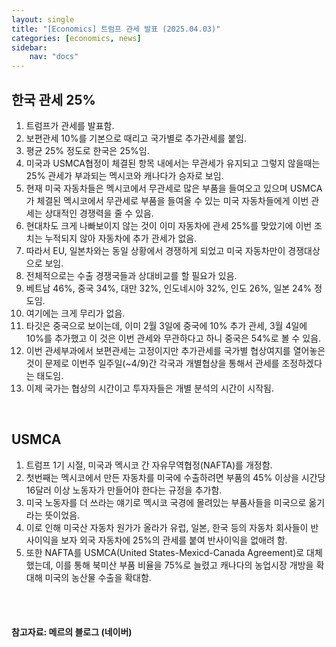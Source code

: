 ```yaml
---
layout: single
title: "[Economics] 트럼프 관세 발표 (2025.04.03)"
categories: [economics, news]
sidebar:
    nav: "docs"
---
```


## 한국 관세 25%
1. 트럼프가 관세를 발표함.
1. 보편관세 10%를 기본으로 때리고 국가별로 추가관세를 붙임.
1. 평균 25% 정도로 한국은 25%임.
1. 미국과 USMCA협정이 체결된 항목 내에서는 무관세가 유지되고 그렇지 않을때는 25% 관세가 부과되는 멕시코와 캐나다가 승자로 보임.
1. 현재 미국 자동차들은 멕시코에서 무관세로 많은 부품을 들여오고 있으며 USMCA가 체결된 멕시코에서 무관세로 부품을 들여올 수 있는 미국 자동차들에게 이번 관세는 상대적인 경쟁력을 줄 수 있음.
1. 현대차도 크게 나빠보이지 않는 것이 이미 자동차에 관세 25%를 맞았기에 이번 조치는 누적되지 않아 자동차에 추가 관세가 없음.
1. 따라서 EU, 일본차와는 동일 상황에서 경쟁하게 되었고 미국 자동차만이 경쟁대상으로 보임.
1. 전체적으로는 수출 경쟁국들과 상대비교를 할 필요가 있음.
1. 베트남 46%, 중국 34%, 대만 32%, 인도네시아 32%, 인도 26%, 일본 24% 정도임.
1. 여기에는 크게 무리가 없음.
1. 타깃은 중국으로 보이는데, 이미 2월 3일에 중국에 10% 추가 관세, 3월 4일에 10%를 추가했고 이 것은 이번 관세와 무관하다고 하니 중국은 54%로 볼 수 있음.
1. 이번 관세부과에서 보편관세는 고정이지만 추가관세를 국가별 협상여지를 열어놓은 것이 문제로 이번주 일주일(~4/9)간 각국과 개별협상을 통해서 관세를 조정하겠다는 태도임.
1. 이제 국가는 협상의 시간이고 투자자들은 개별 분석의 시간이 시작됨.

<br/>

## USMCA
1. 트럼프 1기 시절, 미국과 멕시코 간 자유무역협정(NAFTA)를 개정함.
1. 첫번째는 멕시코에서 만든 자동차를 미국에 수출하려면 부품의 45% 이상을 시간당 16달러 이상 노동자가 만들어야 한다는 규정을 추가함.
1. 미국 노동자를 더 쓰라는 얘기로 멕시코 국경에 몰려있는 부품사들을 미국으로 옮기라는 뜻이었음.
1. 이로 인해 미국산 자동차 원가가 올라가 유럽, 일본, 한국 등의 자동차 회사들이 반사이익을 보자 외국 자동차에 25%의 관세를 붙여 반사이익을 없애려 함.
1. 또한 NAFTA를 USMCA(United States-Mexicd-Canada Agreement)로 대체했는데, 이를 통해 북미산 부품 비율을 75%로 늘렸고 캐나다의 농업시장 개방을 확대해 미국의 농산물 수출을 확대함.


<br/>
<br/>

#### 참고자료: 메르의 블로그 (네이버) 